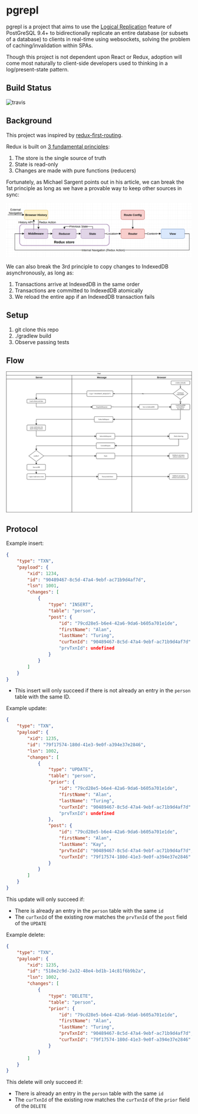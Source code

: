 # pgrepl

pgrepl is a project that aims to use the [Logical Replication](https://jdbc.postgresql.org/documentation/head/replication.html) feature of PostGreSQL 9.4+ to bidirectionally replicate an entire database (or subsets of a database) to clients in real-time using websockets, solving the problem of caching/invalidation within SPAs.

Though this project is not dependent upon React or Redux, adoption will come most naturally to client-side developers used to thinking in a log/present-state pattern.

## Build Status

![travis](https://travis-ci.org/bgard6977/pgrepl.svg?branch=master)

## Background

This project was inspired by [redux-first-routing](https://medium.freecodecamp.org/an-introduction-to-the-redux-first-routing-model-98926ebf53cb).

Redux is built on [3 fundamental principles](https://github.com/reactjs/redux/blob/master/docs/introduction/ThreePrinciples.md):

1. The store is the single source of truth
1. State is read-only
1. Changes are made with pure functions (reducers)

Fortunately, as Michael Sargent points out in his article, we can break the 1st principle as long as we have a provable way to keep other sources in sync:

![redux-flow](./doc/img/redux-first-routing.png)

We can also break the 3rd principle to copy changes to IndexedDB asynchronously, as long as:
 
1. Transactions arrive at IndexedDB in the same order
1. Transactions are committed to IndexedDB atomically
1. We reload the entire app if an IndexedDB transaction fails  

## Setup

1. git clone this repo
1. ./gradlew build
1. Observe passing tests

## Flow

![flowchart](./doc/img/pgrepl_flowchart.png)

## Protocol

Example insert:

```JSON
{
    "type": "TXN",
    "payload": {
        "xid": 1234,
        "id": "90489467-8c5d-47a4-9ebf-ac71b9d4af7d",
        "lsn": 1001,
        "changes": [
            {
                "type": "INSERT",
                "table": "person",
                "post": {
                    "id": "79cd28e5-b6e4-42a6-9da6-b605a701e1de",
                    "firstName": "Alan",
                    "lastName": "Turing",
                    "curTxnId": "90489467-8c5d-47a4-9ebf-ac71b9d4af7d"
                    "prvTxnId": undefined  
                }
            }
        ]
    }
}
```

* This insert will only succeed if there is not already an entry in the `person` table with the same ID. 

Example update:

```JSON
{
    "type": "TXN",
    "payload": {
        "xid": 1235,
        "id": "79f17574-180d-41e3-9e0f-a394e37e2846",
        "lsn": 1002,
        "changes": [
            {
                "type": "UPDATE",
                "table": "person",
                "prior": {
                    "id": "79cd28e5-b6e4-42a6-9da6-b605a701e1de",
                    "firstName": "Alan",
                    "lastName": "Turing",
                    "curTxnId": "90489467-8c5d-47a4-9ebf-ac71b9d4af7d"  
                    "prvTxnId": undefined  
                },
                "post": {
                    "id": "79cd28e5-b6e4-42a6-9da6-b605a701e1de",
                    "firstName": "Alan",
                    "lastName": "Kay",
                    "prvTxnId": "90489467-8c5d-47a4-9ebf-ac71b9d4af7d",
                    "curTxnId": "79f17574-180d-41e3-9e0f-a394e37e2846"  
                }
            }
        ]
    }
}
```

This update will only succeed if:
* There is already an entry in the `person` table with the same `id`
* The `curTxnId` of the existing row matches the `prvTxnId` of the `post` field of the `UPDATE` 

Example delete:

```JSON
{
    "type": "TXN",
    "payload": {
        "xid": 1235,
        "id": "518e2c9d-2a32-48e4-bd1b-14c81f6b9b2a",
        "lsn": 1002,
        "changes": [
            {
                "type": "DELETE",
                "table": "person",
                "prior": {
                    "id": "79cd28e5-b6e4-42a6-9da6-b605a701e1de",
                    "firstName": "Alan",
                    "lastName": "Turing",
                    "prvTxnId": "90489467-8c5d-47a4-9ebf-ac71b9d4af7d",
                    "curTxnId": "79f17574-180d-41e3-9e0f-a394e37e2846"  
                }
            }
        ]
    }
}
```

This delete will only succeed if:
* There is already an entry in the `person` table with the same `id`
* The `curTxnId` of the existing row matches the `curTxnId` of the `prior` field of the `DELETE` 

